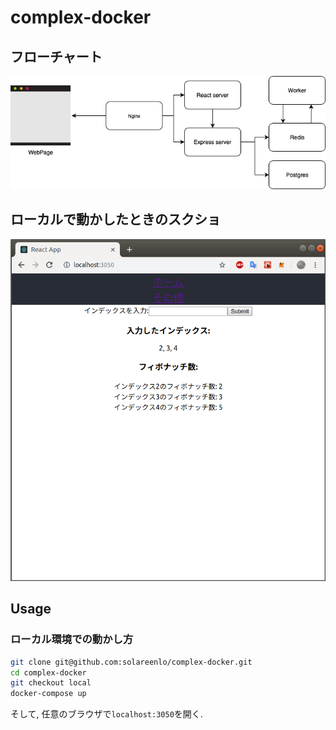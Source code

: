# complex-docker
## フローチャート
![フローチャート](https://github.com/solareenlo/complex-docker/blob/master/images/flowchart.png)

## ローカルで動かしたときのスクショ
![スクショ](https://github.com/solareenlo/complex-docker/blob/master/images/Screenshot.png)

## Usage
### ローカル環境での動かし方
```bash
git clone git@github.com:solareenlo/complex-docker.git
cd complex-docker
git checkout local
docker-compose up
```
そして, 任意のブラウザで`localhost:3050`を開く.

